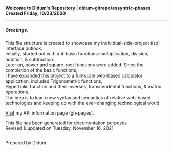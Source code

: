 
**Welcome to Didum's Repository | didum-gitrepo/essyntric-phases**<br/>
**Created Friday, 10/23/2020**

---

##### Greetings,

This file structure is created to showcase my individual-side-project (isp) interface outlook.<br/>
Initially, started out with a 4-basic functions: multiplication, division, addition, & subtraction.<br/>
Later on, power and square-root functions were added. Since the completion of the basic functions,<br/>
I have expanded this project to a full-scale web-based calculator application, included Trigonometric functions,<br/>
 Hyperbolic function and their inverses, transcendental functions, & matrix operations.<br/>
The idea is to learn new syntax and semantics of relative web-based technologies and keeping up with the ever-changing technological world.

[Visit](https://isdidum.github.io/didum-gitrepo/) my API information page (gh-pages).

This file has been generated for documentation purposes<br/>
Revised & updated on Tuesday, November 16, 2021

`------------------`<br/>
Prepared by Didum
